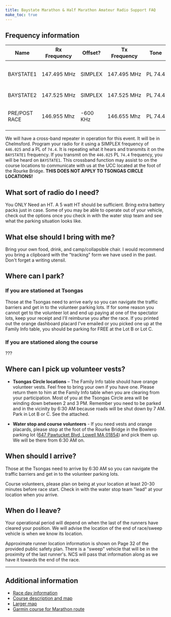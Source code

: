 ```yaml
---
title: Baystate Marathon & Half Marathon Amateur Radio Support FAQ
make_toc: true
---
```


<!-- source: http://ka8scp.wb1gof.net/BaystateMarathon -->

## Frequency information

<!--
NB: The following table makes use of non-breaking spaces (U+00A0) in order to prevent unhelpful wrapping
in the rendered document.
-->

| Name          | Rx Frequency  | Offset?   | Tx Frequency  | Tone      | Description                            |
| ------------- | ------------  | --------  | ------------  | -------   | -------------------------------------- |
| BAYSTATE1     | 147.495 MHz   | SIMPLEX   | 147.495 MHz   | PL 74.4   | water stop/course, NCS and Family Info |
| BAYSTATE2     | 147.525 MHz   | SIMPLEX   | 147.525 MHz   | PL 74.4   | Tsongas Circle units                   |
| PRE/POST RACE | 146.955 Mhz   | -600 KHz  | 146.655 Mhz   | PL 74.4   | [WESTFORD MA WB1GOF repeater][wb1gof]  |

[wb1gof]: http://www.wb1gof.org/repeaters/

We will have a cross-band repeater in operation for this event. It will be in
Chelmsford. Program your radio for it using a SIMPLEX frequency of `446.025`
and a PL of `74.4`. It is repeating what it hears and transmits it on the
`BAYSTATE1` frequency. If you transmit on the `446.025` PL `74.4` frequency,
you will be heard on `BAYSTATE1`. This crossband function may assist to on the
course locations to communicate with us at the UCC located at the foot of the
Rourke Bridge. **THIS DOES NOT APPLY TO TSONGAS CIRCLE LOCATIONS!**

## What sort of radio do I need?

You ONLY Need an HT. A 5 watt HT should be sufficient. Bring extra battery
packs just in case. Some of you may be able to operate out of your vehicle,
check out the options once you check in with the water stop team and see what
the parking situation looks like.

## What else should I bring with me?

Bring your own food, drink, and camp/collapsible chair. I would recommend you
bring a clipboard with the "tracking" form we have used in the past. Don't
forget a writing utensil.

## Where can I park?

### If you are stationed at Tsongas

Those at the Tsongas need to arrive early so you can navigate the traffic
barriers and get in to the volunteer parking lots. If for some reason you
cannot get to the volunteer lot and end up paying at one of the spectator lots,
keep your receipt and I'll reimburse you after the race. If you printed out the
orange dashboard placard I've emailed or you picked one up at the Family Info
table, you should be parking for FREE at the Lot B or Lot C.

### If you are stationed along the course

???

## Where can I pick up volunteer vests?

- **Tsongas Circle locations** – The Family Info table should have orange
volunteer vests. Feel free to bring your own if you have one. Please return
them to him at the Family Info table when you are clearing from your
participation. Most of you at the Tsongas Circle area will be winding down
between 2 and 3 PM. Remember you need to be parked and in the vicinity by 6:30
AM because roads will be shut down by 7 AM. Park in Lot B or C. See the
attached.

- **Water stop and course volunteers** - If you need vests and orange placards,
please stop at the foot of the Rourke Bridge in the Bowlero parking lot ([647
Pawtucket Blvd, Lowell MA 01854][ucc]) and pick them up. We will be there from
6:30 AM on.

[ucc]: https://maps.app.goo.gl/TTf5UuE5KQY6Htxo9

## When should I arrive?

Those at the Tsongas need to arrive by 6:30 AM so you can navigate the traffic
barriers and get in to the volunteer parking lots.

Course volunteers, please plan on being at your location at least 20-30 minutes
before race start. Check in with the water stop team "lead" at your location
when you arrive.

## When do I leave?

Your operational period will depend on when the last of the runners have
cleared your position. We will advise the location of the end of race/sweep
vehicle is when we know its location.

Approximate runner location information is shown on Page 32 of the provided
public safety plan. There is a "sweep" vehicle that will be in the proximity of
the last runner's. NCS will pass that information along as we have it towards
the end of the race.

---

## Additional information

- [Race day information](https://www.baystatemarathon.com/race-day-info)
- [Course description and map](https://www.baystatemarathon.com/course-map-description)
- [Larger map](https://s3.us-east-2.amazonaws.com/sidearm.nextgen.sites/uml.sidearmsports.com/documents/2022/10/15/baystate-marathon-maps.pdf)
- [Garmin course for Marathon route](https://connect.garmin.com/modern/course/128993260)
